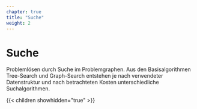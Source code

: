 ```yaml
---
chapter: true
title: "Suche"
weight: 2
---
```



# Suche

Problemlösen durch Suche im Problemgraphen. Aus den Basisalgorithmen Tree-Search und Graph-Search
entstehen je nach verwendeter Datenstruktur und nach betrachteten Kosten unterschiedliche Suchalgorithmen.


{{< children showhidden="true" >}}
